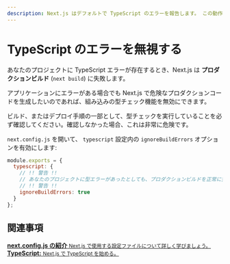 ```yaml
---
description: Next.js はデフォルトで TypeScript のエラーを報告します。 この動作を止めるにはこちらをご覧ください。
---
```


# TypeScript のエラーを無視する

あなたのプロジェクトに TypeScript エラーが存在するとき、Next.js は **プロダクションビルド** (`next build`) に失敗します。

アプリケーションにエラーがある場合でも Next.js で危険なプロダクションコードを生成したいのであれば、組み込みの型チェック機能を無効にできます。

ビルド、またはデプロイ手順の一部として、型チェックを実行していることを必ず確認してください。確認しなかった場合、これは非常に危険です。

`next.config.js` を開いて、 `typescript` 設定内の `ignoreBuildErrors` オプションを有効にします:

```js
module.exports = {
  typescript: {
    // !! 警告 !!
    // あなたのプロジェクトに型エラーがあったとしても、プロダクションビルドを正常に完了するために危険な許可をする。
    // !! 警告 !!
    ignoreBuildErrors: true
  }
};
```

## 関連事項

<div class="card">
  <a href="/docs/api-reference/next.config.js/introduction.md">
    <b>next.config.js の紹介</b>
    <small>Next.js で使用する設定ファイルについて詳しく学びましょう。</small>
  </a>
</div>

<div class="card">
  <a href="/docs/basic-features/typescript.md">
    <b>TypeScript:</b>
    <small>Next.js で TypeScript を始める。</small>
  </a>
</div>
